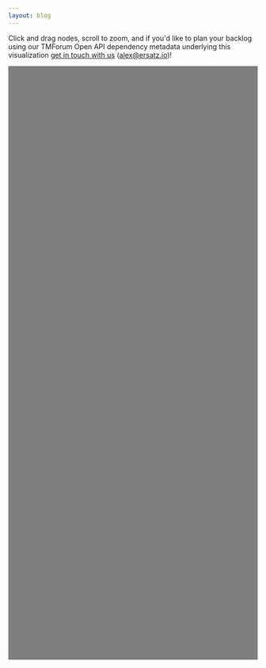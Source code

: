 ```yaml
---
layout: blog
---
```


Click and drag nodes, scroll to zoom, and if you'd like to plan your backlog using our TMForum Open API dependency metadata underlying this visualization [get in touch with us](mailto:alex@ersatz.io) (alex@ersatz.io)!

<link href="http://visjs.org/dist/vis-network.min.css" rel="stylesheet" type="text/css"/>

<style type="text/css">
    #tmfdeps {
            /* width: 1900px;*/
            height: 1200px;
            background-color:rgba(0, 0, 0, 0.5);
            /* border: 1px solid lightgray; */
    }
</style>

<div id="tmfdeps"></div>

<script type="text/javascript" src="http://visjs.org/dist/vis.js"></script>

<script type="text/javascript">
  // create an array with nodes
  var nodes = new vis.DataSet([
    {
      'id': '666',
      'label': 'TMF666 - Account Management API',
      'shape': 'box'
    },
    {
      'id': '640',
      'label': 'TMF640 - Activation and Configuration API',
      'shape': 'box'
    },
    {
      'id': '647',
      'label': 'TMF647 - Address API',
      'shape': 'box'
    },
    {
      'id': '651',
      'label': 'TMF651 - Agreement Management API',
      'shape': 'box'
    },
    {
      'id': '642',
      'label': 'TMF642 - Alarm Management API',
      'shape': 'box'
    },
    {
      'id': '646',
      'label': 'TMF646 - Appointment API',
      'shape': 'box'
    },
    {
      'id': '636',
      'label': 'TMF636 - Billing Management API',
      'shape': 'box'
    },
    {
      'id': '655',
      'label': 'TMF655 - Change Management API',
      'shape': 'box'
    },
    {
      'id': '681',
      'label': 'TMF681 - Communication API',
      'shape': 'box'
    },
    {
      'id': '678',
      'label': 'TMF678 - Customer Bill Management API',
      'shape': 'box'
    },
    {
      'id': '629',
      'label': 'TMF629 - Customer Management API',
      'shape': 'box'
    },
    {
      'id': '667',
      'label': 'TMF667 - Document Management API',
      'shape': 'box'
    },
    {
      'id': '662',
      'label': 'TMF662 - Entity Catalog Management API',
      'shape': 'box'
    },
    {
      'id': '673',
      'label': 'TMF673 - Geographic Address Management API',
      'shape': 'box'
    },
    {
      'id': '675',
      'label': 'TMF675 - Geographic Location Management API',
      'shape': 'box'
    },
    {
      'id': '674',
      'label': 'TMF674 - Geographic Site Management API',
      'shape': 'box'
    },
    {
      'id': '658',
      'label': 'TMF658 - Loyalty Management API',
      'shape': 'box'
    },
    {
      'id': '650',
      'label': 'TMF650 - Onboarding Management API',
      'shape': 'box'
    },
    {
      'id': '668',
      'label': 'TMF668 - Partnership Type Management API',
      'shape': 'box'
    },
    {
      'id': '632',
      'label': 'TMF632 - Party Management API',
      'shape': 'box'
    },
    {
      'id': '669',
      'label': 'TMF669 - Party Role Management API',
      'shape': 'box'
    },
    {
      'id': '676',
      'label': 'TMF676 - Payment Management API',
      'shape': 'box'
    },
    {
      'id': '670',
      'label': 'TMF670 - Payment Methods API',
      'shape': 'box'
    },
    {
      'id': '628',
      'label': 'TMF628 - Performance Management API',
      'shape': 'box'
    },
    {
      'id': '649',
      'label': 'TMF649 - Performance Management Threshold API',
      'shape': 'box'
    },
    {
      'id': '654',
      'label': 'TMF654 - Prepay Balance Management API',
      'shape': 'box'
    },
    {
      'id': '644',
      'label': 'TMF644 - Privacy Management API',
      'shape': 'box'
    },
    {
      'id': '620',
      'label': 'TMF620 - Product Catalog Management API',
      'shape': 'box'
    },
    {
      'id': '637',
      'label': 'TMF637 - Product Inventory Management API',
      'shape': 'box'
    },
    {
      'id': '679',
      'label': 'TMF679 - Product Offering Qualification API',
      'shape': 'box'
    },
    {
      'id': '622',
      'label': 'TMF622 - Product Ordering API',
      'shape': 'box'
    },
    {
      'id': '671',
      'label': 'TMF671 - Promotion API',
      'shape': 'box'
    },
    {
      'id': '648',
      'label': 'TMF648 - Quote Management API',
      'shape': 'box'
    },
    {
      'id': '680',
      'label': 'TMF680 - Recommendation API',
      'shape': 'box'
    },
    {
      'id': '634',
      'label': 'TMF634 - Resource Catalog Management API',
      'shape': 'box'
    },
    {
      'id': '664',
      'label': 'TMF664 - Resource Function Activation and Configuration API',
      'shape': 'box'
    },
    {
      'id': '639',
      'label': 'TMF639 - Resource Inventory Management API',
      'shape': 'box'
    },
    {
      'id': '652',
      'label': 'TMF652 - Resource Ordering Management API',
      'shape': 'box'
    },
    {
      'id': '623',
      'label': 'TMF623 - SLA Management API',
      'shape': 'box'
    },
    {
      'id': '633',
      'label': 'TMF633 - Service Catalog API',
      'shape': 'box'
    },
    {
      'id': '638',
      'label': 'TMF638 - Service Inventory Management API',
      'shape': 'box'
    },
    {
      'id': '641',
      'label': 'TMF641 - Service Ordering Management API',
      'shape': 'box'
    },
    {
      'id': '656',
      'label': 'TMF656 - Service Problem Management API (SPM)',
      'shape': 'box'
    },
    {
      'id': '645',
      'label': 'TMF645 - Service Qualification API',
      'shape': 'box'
    },
    {
      'id': '657',
      'label': 'TMF657 - Service Quality Management API',
      'shape': 'box'
    },
    {
      'id': '653',
      'label': 'TMF653 - Service Test Management API',
      'shape': 'box'
    },
    {
      'id': '684',
      'label': 'TMF684 - Shipment Tracking API',
      'shape': 'box'
    },
    {
      'id': '663',
      'label': 'TMF663 - Shopping Cart API',
      'shape': 'box'
    },
    {
      'id': '621',
      'label': 'TMF621 - Trouble Ticket API',
      'shape': 'box'
    },
    {
      'id': '677',
      'label': 'TMF677 - Usage Consumption Management API',
      'shape': 'box'
    },
    {
      'id': '635',
      'label': 'TMF635 - Usage Management API',
      'shape': 'box'
    },
    {
      'id': '672',
      'label': 'TMF672 - User Roles and Permissions API',
      'shape': 'box'
    }
  ])
  // create an array with edges
  var edges = new vis.DataSet([
    {
      'from': '666',
      'to': '650',
      'arrows': 'to'
    },
    {
      'from': '666',
      'to': '632',
      'arrows': 'to'
    },
    {
      'from': '666',
      'to': '670',
      'arrows': 'to'
    },
    {
      'from': '640',
      'to': '638',
      'arrows': 'to'
    },
    {
      'from': '640',
      'to': '633',
      'arrows': 'to'
    },
    {
      'from': '640',
      'to': '639',
      'arrows': 'to'
    },
    {
      'from': '640',
      'to': '634',
      'arrows': 'to'
    },
    {
      'from': '640',
      'to': '632',
      'arrows': 'to'
    },
    {
      'from': '651',
      'to': '620',
      'arrows': 'to'
    },
    {
      'from': '651',
      'to': '632',
      'arrows': 'to'
    },
    {
      'from': '651',
      'to': '667',
      'arrows': 'to'
    },
    {
      'from': '646',
      'to': '647',
      'arrows': 'to'
    },
    {
      'from': '646',
      'to': '667',
      'arrows': 'to'
    },
    {
      'from': '646',
      'to': '629',
      'arrows': 'to'
    },
    {
      'from': '646',
      'to': '632',
      'arrows': 'to'
    },
    {
      'from': '646',
      'to': '622',
      'arrows': 'to'
    },
    {
      'from': '646',
      'to': '621',
      'arrows': 'to'
    },
    {
      'from': '636',
      'to': '629',
      'arrows': 'to'
    },
    {
      'from': '636',
      'to': '632',
      'arrows': 'to'
    },
    {
      'from': '655',
      'to': '623',
      'arrows': 'to'
    },
    {
      'from': '655',
      'to': '638',
      'arrows': 'to'
    },
    {
      'from': '655',
      'to': '632',
      'arrows': 'to'
    },
    {
      'from': '655',
      'to': '667',
      'arrows': 'to'
    },
    {
      'from': '681',
      'to': '667',
      'arrows': 'to'
    },
    {
      'from': '681',
      'to': '632',
      'arrows': 'to'
    },
    {
      'from': '678',
      'to': '667',
      'arrows': 'to'
    },
    {
      'from': '678',
      'to': '636',
      'arrows': 'to'
    },
    {
      'from': '678',
      'to': '666',
      'arrows': 'to'
    },
    {
      'from': '678',
      'to': '670',
      'arrows': 'to'
    },
    {
      'from': '678',
      'to': '632',
      'arrows': 'to'
    },
    {
      'from': '629',
      'to': '666',
      'arrows': 'to'
    },
    {
      'from': '629',
      'to': '632',
      'arrows': 'to'
    },
    {
      'from': '629',
      'to': '650',
      'arrows': 'to'
    },
    {
      'from': '629',
      'to': '670',
      'arrows': 'to'
    },
    {
      'from': '667',
      'to': '632',
      'arrows': 'to'
    },
    {
      'from': '667',
      'to': '629',
      'arrows': 'to'
    },
    {
      'from': '662',
      'to': '632',
      'arrows': 'to'
    },
    {
      'from': '662',
      'to': '667',
      'arrows': 'to'
    },
    {
      'from': '674',
      'to': '647',
      'arrows': 'to'
    },
    {
      'from': '674',
      'to': '675',
      'arrows': 'to'
    },
    {
      'from': '674',
      'to': '673',
      'arrows': 'to'
    },
    {
      'from': '674',
      'to': '632',
      'arrows': 'to'
    },
    {
      'from': '650',
      'to': '632',
      'arrows': 'to'
    },
    {
      'from': '650',
      'to': '651',
      'arrows': 'to'
    },
    {
      'from': '650',
      'to': '666',
      'arrows': 'to'
    },
    {
      'from': '668',
      'to': '632',
      'arrows': 'to'
    },
    {
      'from': '668',
      'to': '651',
      'arrows': 'to'
    },
    {
      'from': '668',
      'to': '666',
      'arrows': 'to'
    },
    {
      'from': '668',
      'to': '669',
      'arrows': 'to'
    },
    {
      'from': '669',
      'to': '666',
      'arrows': 'to'
    },
    {
      'from': '669',
      'to': '632',
      'arrows': 'to'
    },
    {
      'from': '669',
      'to': '670',
      'arrows': 'to'
    },
    {
      'from': '669',
      'to': '650',
      'arrows': 'to'
    },
    {
      'from': '676',
      'to': '666',
      'arrows': 'to'
    },
    {
      'from': '676',
      'to': '629',
      'arrows': 'to'
    },
    {
      'from': '676',
      'to': '636',
      'arrows': 'to'
    },
    {
      'from': '676',
      'to': '678',
      'arrows': 'to'
    },
    {
      'from': '676',
      'to': '620',
      'arrows': 'to'
    },
    {
      'from': '676',
      'to': '632',
      'arrows': 'to'
    },
    {
      'from': '676',
      'to': '652',
      'arrows': 'to'
    },
    {
      'from': '676',
      'to': '622',
      'arrows': 'to'
    },
    {
      'from': '676',
      'to': '641',
      'arrows': 'to'
    },
    {
      'from': '670',
      'to': '666',
      'arrows': 'to'
    },
    {
      'from': '670',
      'to': '629',
      'arrows': 'to'
    },
    {
      'from': '670',
      'to': '632',
      'arrows': 'to'
    },
    {
      'from': '670',
      'to': '658',
      'arrows': 'to'
    },
    {
      'from': '654',
      'to': '666',
      'arrows': 'to'
    },
    {
      'from': '654',
      'to': '637',
      'arrows': 'to'
    },
    {
      'from': '654',
      'to': '639',
      'arrows': 'to'
    },
    {
      'from': '654',
      'to': '620',
      'arrows': 'to'
    },
    {
      'from': '654',
      'to': '670',
      'arrows': 'to'
    },
    {
      'from': '654',
      'to': '632',
      'arrows': 'to'
    },
    {
      'from': '644',
      'to': '632',
      'arrows': 'to'
    },
    {
      'from': '644',
      'to': '620',
      'arrows': 'to'
    },
    {
      'from': '620',
      'to': '632',
      'arrows': 'to'
    },
    {
      'from': '620',
      'to': '650',
      'arrows': 'to'
    },
    {
      'from': '620',
      'to': '667',
      'arrows': 'to'
    },
    {
      'from': '620',
      'to': '623',
      'arrows': 'to'
    },
    {
      'from': '620',
      'to': '633',
      'arrows': 'to'
    },
    {
      'from': '620',
      'to': '668',
      'arrows': 'to'
    },
    {
      'from': '637',
      'to': '650',
      'arrows': 'to'
    },
    {
      'from': '637',
      'to': '668',
      'arrows': 'to'
    },
    {
      'from': '637',
      'to': '636',
      'arrows': 'to'
    },
    {
      'from': '637',
      'to': '620',
      'arrows': 'to'
    },
    {
      'from': '637',
      'to': '633',
      'arrows': 'to'
    },
    {
      'from': '637',
      'to': '651',
      'arrows': 'to'
    },
    {
      'from': '637',
      'to': '632',
      'arrows': 'to'
    },
    {
      'from': '679',
      'to': '620',
      'arrows': 'to'
    },
    {
      'from': '679',
      'to': '632',
      'arrows': 'to'
    },
    {
      'from': '622',
      'to': '650',
      'arrows': 'to'
    },
    {
      'from': '622',
      'to': '668',
      'arrows': 'to'
    },
    {
      'from': '622',
      'to': '636',
      'arrows': 'to'
    },
    {
      'from': '622',
      'to': '632',
      'arrows': 'to'
    },
    {
      'from': '622',
      'to': '637',
      'arrows': 'to'
    },
    {
      'from': '622',
      'to': '629',
      'arrows': 'to'
    },
    {
      'from': '622',
      'to': '679',
      'arrows': 'to'
    },
    {
      'from': '622',
      'to': '620',
      'arrows': 'to'
    },
    {
      'from': '648',
      'to': '636',
      'arrows': 'to'
    },
    {
      'from': '648',
      'to': '650',
      'arrows': 'to'
    },
    {
      'from': '648',
      'to': '651',
      'arrows': 'to'
    },
    {
      'from': '648',
      'to': '632',
      'arrows': 'to'
    },
    {
      'from': '648',
      'to': '667',
      'arrows': 'to'
    },
    {
      'from': '648',
      'to': '646',
      'arrows': 'to'
    },
    {
      'from': '648',
      'to': '637',
      'arrows': 'to'
    },
    {
      'from': '648',
      'to': '622',
      'arrows': 'to'
    },
    {
      'from': '648',
      'to': '620',
      'arrows': 'to'
    },
    {
      'from': '680',
      'to': '637',
      'arrows': 'to'
    },
    {
      'from': '680',
      'to': '620',
      'arrows': 'to'
    },
    {
      'from': '680',
      'to': '632',
      'arrows': 'to'
    },
    {
      'from': '634',
      'to': '632',
      'arrows': 'to'
    },
    {
      'from': '634',
      'to': '667',
      'arrows': 'to'
    },
    {
      'from': '634',
      'to': '675',
      'arrows': 'to'
    },
    {
      'from': '634',
      'to': '647',
      'arrows': 'to'
    },
    {
      'from': '664',
      'to': '675',
      'arrows': 'to'
    },
    {
      'from': '664',
      'to': '647',
      'arrows': 'to'
    },
    {
      'from': '664',
      'to': '634',
      'arrows': 'to'
    },
    {
      'from': '664',
      'to': '632',
      'arrows': 'to'
    },
    {
      'from': '639',
      'to': '632',
      'arrows': 'to'
    },
    {
      'from': '639',
      'to': '667',
      'arrows': 'to'
    },
    {
      'from': '639',
      'to': '634',
      'arrows': 'to'
    },
    {
      'from': '639',
      'to': '647',
      'arrows': 'to'
    },
    {
      'from': '639',
      'to': '675',
      'arrows': 'to'
    },
    {
      'from': '652',
      'to': '646',
      'arrows': 'to'
    },
    {
      'from': '652',
      'to': '632',
      'arrows': 'to'
    },
    {
      'from': '652',
      'to': '647',
      'arrows': 'to'
    },
    {
      'from': '652',
      'to': '675',
      'arrows': 'to'
    },
    {
      'from': '652',
      'to': '634',
      'arrows': 'to'
    },
    {
      'from': '652',
      'to': '639',
      'arrows': 'to'
    },
    {
      'from': '633',
      'to': '632',
      'arrows': 'to'
    },
    {
      'from': '633',
      'to': '667',
      'arrows': 'to'
    },
    {
      'from': '638',
      'to': '633',
      'arrows': 'to'
    },
    {
      'from': '638',
      'to': '632',
      'arrows': 'to'
    },
    {
      'from': '638',
      'to': '622',
      'arrows': 'to'
    },
    {
      'from': '638',
      'to': '639',
      'arrows': 'to'
    },
    {
      'from': '638',
      'to': '637',
      'arrows': 'to'
    },
    {
      'from': '638',
      'to': '641',
      'arrows': 'to'
    },
    {
      'from': '641',
      'to': '632',
      'arrows': 'to'
    },
    {
      'from': '641',
      'to': '633',
      'arrows': 'to'
    },
    {
      'from': '641',
      'to': '639',
      'arrows': 'to'
    },
    {
      'from': '641',
      'to': '637',
      'arrows': 'to'
    },
    {
      'from': '641',
      'to': '638',
      'arrows': 'to'
    },
    {
      'from': '641',
      'to': '646',
      'arrows': 'to'
    },
    {
      'from': '641',
      'to': '622',
      'arrows': 'to'
    },
    {
      'from': '641',
      'to': '641',
      'arrows': 'to'
    },
    {
      'from': '641',
      'to': '652',
      'arrows': 'to'
    },
    {
      'from': '656',
      'to': '621',
      'arrows': 'to'
    },
    {
      'from': '656',
      'to': '638',
      'arrows': 'to'
    },
    {
      'from': '656',
      'to': '632',
      'arrows': 'to'
    },
    {
      'from': '656',
      'to': '639',
      'arrows': 'to'
    },
    {
      'from': '656',
      'to': '675',
      'arrows': 'to'
    },
    {
      'from': '656',
      'to': '647',
      'arrows': 'to'
    },
    {
      'from': '656',
      'to': '642',
      'arrows': 'to'
    },
    {
      'from': '656',
      'to': '623',
      'arrows': 'to'
    },
    {
      'from': '656',
      'to': '637',
      'arrows': 'to'
    },
    {
      'from': '645',
      'to': '632',
      'arrows': 'to'
    },
    {
      'from': '645',
      'to': '633',
      'arrows': 'to'
    },
    {
      'from': '657',
      'to': '632',
      'arrows': 'to'
    },
    {
      'from': '657',
      'to': '633',
      'arrows': 'to'
    },
    {
      'from': '657',
      'to': '673',
      'arrows': 'to'
    },
    {
      'from': '653',
      'to': '633',
      'arrows': 'to'
    },
    {
      'from': '653',
      'to': '638',
      'arrows': 'to'
    },
    {
      'from': '684',
      'to': '622',
      'arrows': 'to'
    },
    {
      'from': '663',
      'to': '641',
      'arrows': 'to'
    },
    {
      'from': '663',
      'to': '622',
      'arrows': 'to'
    },
    {
      'from': '663',
      'to': '652',
      'arrows': 'to'
    },
    {
      'from': '663',
      'to': '673',
      'arrows': 'to'
    },
    {
      'from': '663',
      'to': '675',
      'arrows': 'to'
    },
    {
      'from': '621',
      'to': '632',
      'arrows': 'to'
    },
    {
      'from': '621',
      'to': '636',
      'arrows': 'to'
    },
    {
      'from': '621',
      'to': '629',
      'arrows': 'to'
    },
    {
      'from': '677',
      'to': '632',
      'arrows': 'to'
    },
    {
      'from': '677',
      'to': '639',
      'arrows': 'to'
    },
    {
      'from': '635',
      'to': '632',
      'arrows': 'to'
    },
    {
      'from': '635',
      'to': '620',
      'arrows': 'to'
    },
    {
      'from': '672',
      'to': '632',
      'arrows': 'to'
    }
  ])
  // create a network
  var container = document.getElementById('tmfdeps')
  var data = {
    nodes: nodes,
    edges: edges
  }
  var options = {}
  var network = new vis.Network(container, data, options)
</script>
